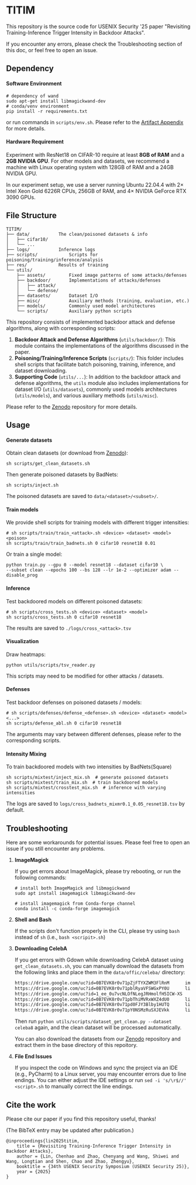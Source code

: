 # TITIM

This repository is the source code for USENIX Security '25 paper "Revisiting Training-Inference Trigger Intensity in Backdoor Attacks".

If you encounter any errors, please check the Troubleshooting section of this doc, or feel free to open an issue.



## Dependency

#### Software Environment

```shell
# dependency of wand
sudo apt-get install libmagickwand-dev
# conda/venv environment
pip install -r requirements.txt
```

or run commands in `scripts/env.sh`. Please refer to the [Artifact Appendix](./artifact_appendix.pdf) for more details. 

#### Hardware Requirement

Experiment with ResNet18 on CIFAR-10 require at least **8GB of RAM** and a **2GB NVIDIA GPU**. For other models and datasets, we recommend a machine with Linux operating system with 128GB of RAM and a 24GB NVIDIA GPU. 

In our experiment setup, we use a server running Ubuntu 22.04.4 with 2× Intel Xeon Gold 6226R CPUs, 256GB of RAM, and 4× NVIDIA GeForce RTX 3090 GPUs. 



## File Structure

```
TITIM/
├── data/           The clean/poisoned datasets & info
│   ├── cifar10/
│   └── ...
├── logs/           Inference logs
├── scripts/            Scripts for poisoning/training/inference/analysis
├── res/            Results of training
└── utils/
    ├── assets/         Fixed image patterns of some attacks/defenses
    ├── backdoor/       Implementations of attacks/defenses
    │   ├── attack/
    │   └── defense/
    ├── datasets/       Dataset I/O
    ├── misc/           Auxiliary methods (training, evaluation, etc.)
    ├── models/         Commonly used model architectures
    └── scripts/        Auxiliary python scripts
```

This repository consists of implemented backdoor attack and defense algorithms, along with corresponding scripts:

1. **Backdoor Attack and Defense Algorithms** (`utils/backdoor/`): This module contains the implementations of the algorithms discussed in the paper. 
2. **Poisoning/Training/Inference Scripts** (`scripts/`): This folder includes shell scripts that facilitate batch poisoning, training, inference, and dataset downloading.
3. **Supporting Code** (`utils/...`): In addition to the backdoor attack and defense algorithms, the `utils` module also includes implementations for dataset I/O (`utils/datasets`), commonly used models architectures (`utils/models`), and various auxiliary methods (`utils/misc`). 

Please refer to the [Zenodo](https://zenodo.org/records/14729436) repository for more details.



## Usage

#### Generate datasets

Obtain clean datasets (or download from [Zenodo](https://zenodo.org/records/14729436)): 

 ```shell
sh scripts/get_clean_datasets.sh
 ```

Then generate poisoned datasets by BadNets:

```shell
sh scripts/inject.sh
```

The poisoned datasets are saved to `data/<dataset>/<subset>/`.



#### Train models

We provide shell scripts for training models with different trigger intensities: 

```shell
# sh scripts/train/train_<attack>.sh <device> <dataset> <model> <poison>
sh scripts/train/train_badnets.sh 0 cifar10 resnet18 0.01
```

Or train a single model:

```shell
python train.py --gpu 0 --model resnet18 --dataset cifar10 \
--subset clean --epochs 100 --bs 128 --lr 1e-2 --optimizer adam --disable_prog
```



#### Inference

Test backdoored models on different poisoned datasets:

```shell
# sh scripts/cross_tests.sh <device> <dataset> <model>
sh scripts/cross_tests.sh 0 cifar10 resnet18
```

The results are saved to `./logs/cross_<attack>.tsv`



#### Visualization

Draw heatmaps:

```shell
python utils/scripts/tsv_reader.py
```

This scripts may need to be modified for other attacks / datasets.


#### Defenses

Test backdoor defenses on poisoned datasets / models:

```shell
# sh scripts/defenses/defense_<defense>.sh <device> <dataset> <model> <...>
sh scripts/defense_abl.sh 0 cifar10 resnet18
```

The arguments may vary between different defenses, please refer to the corresponding scripts. 


#### Intensity Mixing

To train backdoored models with two intensities by BadNets(Square)

```shell
sh scripts/mixtest/inject_mix.sh  # generate poisoned datasets
sh scripts/mixtest/train_mix.sh  # train backdoored models
sh scripts/mixtest/crosstest_mix.sh  # inference with varying intensities
```

The logs are saved to `logs/cross_badnets_mixmr0.1_0.05_resnet18.tsv` by default.



## Troubleshooting

Here are some workarounds for potential issues. Please feel free to open an issue if you still encounter any problems.

1. **ImageMagick**

   If you get errors about ImageMagick, please try rebooting, or run the following  commands:

   ```shell
   # install both ImageMagick and libmagickwand 
   sudo apt install imagemagick libmagickwand-dev
   
   # install imagemagick from Conda-forge channel
   conda install -c conda-forge imagemagick
   ```

2. **Shell and Bash**

   If the scripts don't function properly in the CLI, please try using `bash` instead of `sh` (i.e., `bash <scripit>.sh`)

3. **Downloading CelebA**

   If you get errors with Gdown while downloading CelebA dataset using `get_clean_datasets.sh`, you can manually download the datasets from the following links and place them in the `data/offic/celeba/` directory:

   ```apache
   https://drive.google.com/uc?id=0B7EVK8r0v71pZjFTYXZWM3FlRnM 		img_align_celeba.zip
   https://drive.google.com/uc?id=0B7EVK8r0v71pblRyaVFSWGxPY0U 		list_attr_celeba.txt
   https://drive.google.com/uc?id=1_ee_0u7vcNLOfNLegJRHmolfH5ICW-XS 	identity_CelebA.txt
   https://drive.google.com/uc?id=0B7EVK8r0v71pbThiMVRxWXZ4dU0 		list_bbox_celeba.txt
   https://drive.google.com/uc?id=0B7EVK8r0v71pd0FJY3Blby1HUTQ 		list_landmarks_align_celeba.txt
   https://drive.google.com/uc?id=0B7EVK8r0v71pY0NSMzRuSXJEVkk 		list_eval_partition.txt
   ```

   Then run `python utils/scripts/dataset_get_clean.py --dataset celeba8` again, and the clean dataset will be processed automatically.

   You can also download the datasets from our [Zenodo](https://zenodo.org/records/14729436) repository and extract them in the base directory of this repoitory.

4. **File End Issues**

   If you inspect the code on Windows and sync the project via an IDE (e.g., PyCharm) to a Linux server, you may encounter errors due to line endings. You can either adjust the IDE settings or run `sed -i 's/\r$//' <script>.sh` to manually correct the line endings.




## Cite the work

Please cite our paper if you find this repository useful, thanks! 

(The BibTeX entry may be updated after publication.)

```
@inproceedings{lin2025titim,
    title = {Revisiting Training-Inference Trigger Intensity in Backdoor Attacks},
    author = {Lin, Chenhao and Zhao, Chenyang and Wang, Shiwei and Wang, Longtian and Shen, Chao and Zhao, Zhengyu},
    booktitle = {34th USENIX Security Symposium (USENIX Security 25)},
    year = {2025}
}
```